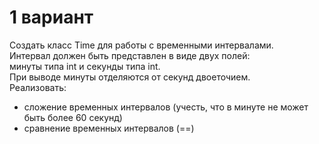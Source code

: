 # 1 вариант
Создать класс Time для работы с временными интервалами.  
Интервал должен быть представлен в виде двух полей:  
минуты типа int и секунды типа int.  
При выводе минуты отделяются от секунд двоеточием.  
Реализовать:
- сложение временных интервалов (учесть, что в минуте не может быть более 60 секунд)
- сравнение временных интервалов (==)
